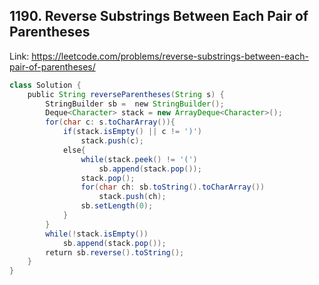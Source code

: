 ## 1190. Reverse Substrings Between Each Pair of Parentheses
Link: https://leetcode.com/problems/reverse-substrings-between-each-pair-of-parentheses/

```java
class Solution {
    public String reverseParentheses(String s) {
        StringBuilder sb =  new StringBuilder();
        Deque<Character> stack = new ArrayDeque<Character>();
        for(char c: s.toCharArray()){
            if(stack.isEmpty() || c != ')')
                stack.push(c);
            else{
                while(stack.peek() != '(')
                    sb.append(stack.pop());
                stack.pop();
                for(char ch: sb.toString().toCharArray())
                    stack.push(ch);
                sb.setLength(0);
            }
        }
        while(!stack.isEmpty())
            sb.append(stack.pop());
        return sb.reverse().toString();
    }
}
```
